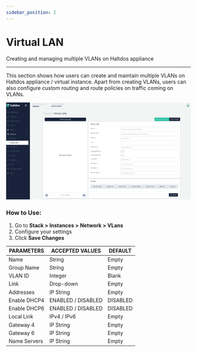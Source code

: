 ```yaml
---
sidebar_position: 2
---
```


# Virtual LAN

Creating and managing multiple VLANs on Haltdos appliance

---

This section shows how users can create and maintain multiple VLANs on Haltdos appliance / virtual instance. Apart from creating VLANs, users can also configure custom routing and route policies on traffic coming on VLANs.

![vlan](/img/platform/v7/docs/vlan.png)

### How to Use:

1. Go to **Stack > Instances > Network > VLans**
2. Configure your settings
3. Click **Save Changes**

| PARAMETERS   | ACCEPTED VALUES    | DEFAULT  |
|--------------|--------------------|----------|
| Name         | String             | Empty    |
| Group Name         | String             | Empty    |
| VLAN ID      | Integer            | Blank    |
| Link         | Drop-down          | Empty    |
| Addresses    | IP String          | Empty    |
| Enable DHCP4 | ENABLED / DISABLED | DISABLED |
| Enable DHCP6 | ENABLED / DISABLED | DISABLED |
| Local Link   | IPv4 / IPv6        | Empty    |
| Gateway 4    | IP String          | Empty    |
| Gateway 6    | IP String          | Empty    |
| Name Servers | IP String          | Empty    |


